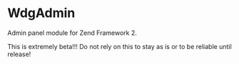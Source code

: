 WdgAdmin
========

Admin panel module for Zend Framework 2.

This is extremely beta!!! Do not rely on this to stay as is or to be reliable until release!
